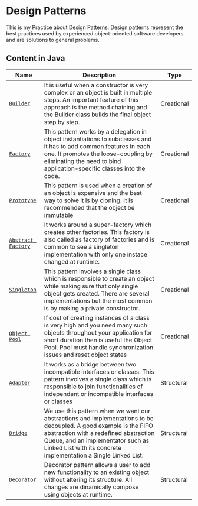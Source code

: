 # Design Patterns
This is my Practice about Design Patterns. Design patterns represent the best practices used by experienced object-oriented software developers and are solutions to general problems.

## Content in Java
| Name | Description | Type |
|------|-------------|------|
| [`Builder`](https://github.com/vargas88hugo/design-patterns/tree/master/java/com/builder) | It is useful when a constructor is very complex or an object is built in multiple steps. An important feature of this approach is the method chaining and the Builder class builds the final object step by step. | Creational |
| [`Factory`](https://github.com/vargas88hugo/design-patterns/tree/master/java/com/factory) | This pattern works by a delegation in object instantiations to subclasses and it has to add common features in each one. It promotes the loose-coupling by eliminating the need to bind application-specific classes into the code. | Creational |
| [`Prototype`](https://github.com/vargas88hugo/design-patterns/tree/master/java/com/prototype) | This pattern is used when a creation of an object is expensive and the best way to solve it is by cloning. It is recommended that the object be immutable | Creational |
| [`Abstract Factory`](https://github.com/vargas88hugo/design-patterns/tree/master/java/com/abstractfactory) | It works around a super-factory which creates other factories. This factory is also called as factory of factories and is common to see a singleton implementation with only one instace changed at runtime. | Creational |
| [`Singleton`](https://github.com/vargas88hugo/design-patterns/tree/master/java/com/singleton) | This pattern involves a single class which is responsible to create an object while making sure that only single object gets created. There are several implementations but the most common is by making a private constructor.  | Creational |
| [`Object Pool`](https://github.com/vargas88hugo/design-patterns/tree/master/java/com/objectpool) | If cost of creating instances of a class is very high and you need many such objects throughout your application for short duration then is useful the Object Pool. Pool must handle synchronization issues and reset object states | Creational |
| [`Adapter`](https://github.com/vargas88hugo/design-patterns/tree/master/java/com/adapter) | It works as a bridge between two incompatible interfaces or classes. This pattern involves a single class which is responsible to join functionalities of independent or incompatible interfaces or classes | Structural |
| [`Bridge`](https://github.com/vargas88hugo/design-patterns/tree/master/java/com/bridge) | We use this pattern when we want our abstractions and implementations to be decoupled. A good example is the FIFO abstraction with a redefined abstraction Queue, and an implementator such as Linked List with its concrete implementation a Single Linked List. | Structural |
| [`Decorator`](https://github.com/vargas88hugo/design-patterns/tree/master/java/com/decorator) | Decorator pattern allows a user to add new functionality to an existing object without altering its structure. All changes are dinamically compose using objects at runtime. | Structural |
